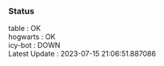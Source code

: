 ### Status


table : OK  
hogwarts : OK  
icy-bot : DOWN  
Latest Update : 2023-07-15 21:06:51.887086
